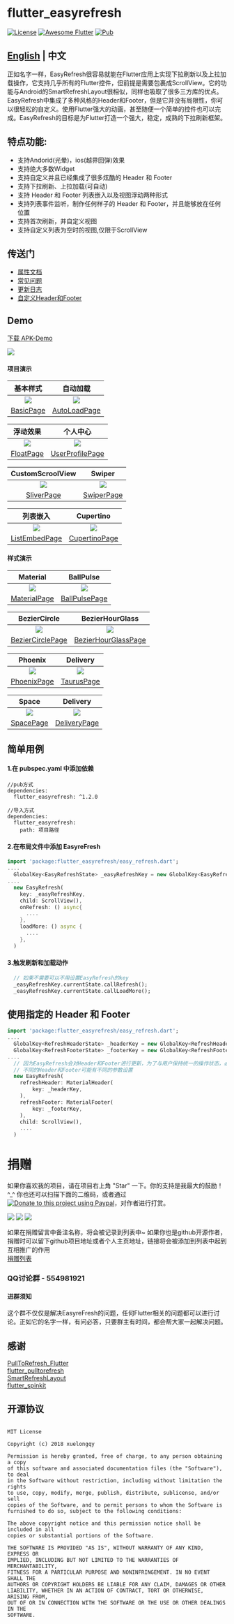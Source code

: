 # flutter_easyrefresh

[![License](https://img.shields.io/badge/license-MIT-green.svg)](/LICENSE)
[![Awesome Flutter](https://img.shields.io/badge/Awesome-Flutter-blue.svg?longCache=true&style=flat-square)](https://stackoverflow.com/questions/tagged/flutter?sort=votes)
[![Pub](https://img.shields.io/badge/pub-v1.2.0-orange.svg)](https://pub.dartlang.org/packages/flutter_easyrefresh)

## [English](https://github.com/xuelongqy/flutter_easyrefresh/blob/master/README_EN.md) | 中文

正如名字一样，EasyRefresh很容易就能在Flutter应用上实现下拉刷新以及上拉加载操作，它支持几乎所有的Flutter控件，但前提是需要包裹成ScrollView。它的功能与Android的SmartRefreshLayout很相似，同样也吸取了很多三方库的优点。EasyRefresh中集成了多种风格的Header和Footer，但是它并没有局限性，你可以很轻松的自定义。使用Flutter强大的动画，甚至随便一个简单的控件也可以完成。EasyRefresh的目标是为Flutter打造一个强大，稳定，成熟的下拉刷新框架。

## 特点功能:

 - 支持Andorid(光晕)，ios(越界回弹)效果
 - 支持绝大多数Widget
 - 支持自定义并且已经集成了很多炫酷的 Header 和 Footer
 - 支持下拉刷新、上拉加载(可自动)
 - 支持 Header 和 Footer 列表嵌入以及视图浮动两种形式
 - 支持列表事件监听，制作任何样子的 Header 和 Footer，并且能够放在任何位置
 - 支持首次刷新，并自定义视图
 - 支持自定义列表为空时的视图,仅限于ScrollView
 
## 传送门

 - [属性文档](https://github.com/xuelongqy/flutter_easyrefresh/blob/master/art/md/cn/PROPERTY.md)
 - [常见问题](https://github.com/xuelongqy/flutter_easyrefresh/blob/master/art/md/cn/FAQ.md)
 - [更新日志](https://github.com/xuelongqy/flutter_easyrefresh/blob/master/art/md/cn/CHANGELOG.md)
 - [自定义Header和Footer](https://github.com/xuelongqy/flutter_easyrefresh/blob/master/art/md/cn/CUSTOM_HEADER_FOOTER.md)

## Demo
[下载 APK-Demo](https://github.com/xuelongqy/flutter_easyrefresh/raw/master/art/pkg/EasyRefresh.apk)

![](https://raw.githubusercontent.com/xuelongqy/flutter_easyrefresh/master/art/image/apk_QRCode.png)

#### 项目演示
|基本样式|自动加载|
|:---:|:---:|
|![](https://raw.githubusercontent.com/xuelongqy/flutter_easyrefresh/master/art/image/basic.gif)|![](https://raw.githubusercontent.com/xuelongqy/flutter_easyrefresh/master/art/image/auto_load.gif)|
|[BasicPage](https://github.com/xuelongqy/flutter_easyrefresh/blob/master/example/lib/page/sample/basic_page.dart)|[AutoLoadPage](https://github.com/xuelongqy/flutter_easyrefresh/blob/master/example/lib/page/sample/auto_load_page.dart)|

|浮动效果|个人中心|
|:---:|:---:|
|![](https://raw.githubusercontent.com/xuelongqy/flutter_easyrefresh/master/art/image/float.gif)|![](https://github.com/xuelongqy/flutter_easyrefresh/raw/master/art/image/user_profile.gif)|
|[FloatPage](https://github.com/xuelongqy/flutter_easyrefresh/blob/master/example/lib/page/sample/float_page.dart)|[UserProfilePage](https://github.com/xuelongqy/flutter_easyrefresh/blob/master/example/lib/page/sample/user_profile_page.dart)|

|CustomScroolView|Swiper|
|:---:|:---:|
|![](https://raw.githubusercontent.com/xuelongqy/flutter_easyrefresh/master/art/image/sliver.gif)|![](https://github.com/xuelongqy/flutter_easyrefresh/raw/master/art/image/swiper.gif)|
|[SliverPage](https://github.com/xuelongqy/flutter_easyrefresh/blob/master/example/lib/page/sample/sliver_page.dart)|[SwiperPage](https://github.com/xuelongqy/flutter_easyrefresh/blob/master/example/lib/page/sample/swiper_page.dart)|

|列表嵌入|Cupertino|
|:---:|:---:|
|![](https://raw.githubusercontent.com/xuelongqy/flutter_easyrefresh/master/art/image/list_embed.gif)|![](https://github.com/xuelongqy/flutter_easyrefresh/raw/master/art/image/cupertino.gif)|
|[ListEmbedPage](https://github.com/xuelongqy/flutter_easyrefresh/blob/master/example/lib/page/sample/list_embed_page.dart)|[CupertinoPage](https://github.com/xuelongqy/flutter_easyrefresh/blob/master/example/lib/page/sample/cupertino_page.dart)|

#### 样式演示
|Material|BallPulse|
|:---:|:---:|
|![](https://raw.githubusercontent.com/xuelongqy/flutter_easyrefresh/master/art/image/material.gif)|![](https://raw.githubusercontent.com/xuelongqy/flutter_easyrefresh/master/art/image/ball_pulse.gif)|
|[MaterialPage](https://github.com/xuelongqy/flutter_easyrefresh/blob/master/example/lib/page/style/material_page.dart)|[BallPulsePage](https://github.com/xuelongqy/flutter_easyrefresh/blob/master/example/lib/page/style/ball_pulse_page.dart)|

|BezierCircle|BezierHourGlass|
|:---:|:---:|
|![](https://raw.githubusercontent.com/xuelongqy/flutter_easyrefresh/master/art/image/bezier_circle.gif)|![](https://raw.githubusercontent.com/xuelongqy/flutter_easyrefresh/master/art/image/bezier_hour_glass.gif)|
|[BezierCirclePage](https://github.com/xuelongqy/flutter_easyrefresh/blob/master/example/lib/page/style/bezier_circle_page.dart)|[BezierHourGlassPage](https://github.com/xuelongqy/flutter_easyrefresh/blob/master/example/lib/page/style/bezier_hour_glass_page.dart)|

|Phoenix|Delivery|
|:---:|:---:|
|![](https://raw.githubusercontent.com/xuelongqy/flutter_easyrefresh/master/art/image/phoenix.gif)|![](https://raw.githubusercontent.com/xuelongqy/flutter_easyrefresh/master/art/image/taurus.gif)|
|[PhoenixPage](https://github.com/xuelongqy/flutter_easyrefresh/blob/master/example/lib/page/style/phoenix_page.dart)|[TaurusPage](https://github.com/xuelongqy/flutter_easyrefresh/blob/master/example/lib/page/style/taurus_page.dart)|

|Space|Delivery|
|:---:|:---:|
|![](https://github.com/xuelongqy/flutter_easyrefresh/raw/master/art/image/space.gif)|![](https://github.com/xuelongqy/flutter_easyrefresh/raw/master/art/image/delivery.gif)|
|[SpacePage](https://github.com/xuelongqy/flutter_easyrefresh/blob/master/example/lib/page/style/space_page.dart)|[DeliveryPage](https://github.com/xuelongqy/flutter_easyrefresh/blob/master/example/lib/page/style/delivery_page.dart)|
 
## 简单用例
#### 1.在 pubspec.yaml 中添加依赖
```
//pub方式
dependencies:
  flutter_easyrefresh: ^1.2.0

//导入方式
dependencies:
  flutter_easyrefresh:
    path: 项目路径
```
#### 2.在布局文件中添加 EasyreFresh
```dart
import 'package:flutter_easyrefresh/easy_refresh.dart';
....
  GlobalKey<EasyRefreshState> _easyRefreshKey = new GlobalKey<EasyRefreshState>();
....
  new EasyRefresh(
    key: _easyRefreshKey,
    child: ScrollView(),
    onRefresh: () async{
      ....
    },
    loadMore: () async {
      ....
    },
  )
```
#### 3.触发刷新和加载动作
```dart
  // 如果不需要可以不用设置EasyRefresh的key
  _easyRefreshKey.currentState.callRefresh();
  _easyRefreshKey.currentState.callLoadMore();
```

## 使用指定的 Header 和 Footer
```dart
import 'package:flutter_easyrefresh/easy_refresh.dart';
....
  GlobalKey<RefreshHeaderState> _headerKey = new GlobalKey<RefreshHeaderState>();
  GlobalKey<RefreshFooterState> _footerKey = new GlobalKey<RefreshFooterState>();
....
  // 因为EasyRefresh会对Header和Footer进行更新，为了与用户保持统一的操作状态，必须设置key
  // 不同的Header和Footer可能有不同的参数设置
  new EasyRefresh(
    refreshHeader: MaterialHeader(
        key: _headerKey,
    ),
    refreshFooter: MaterialFooter(
        key: _footerKey,
    ),
    child: ScrollView(),
    ....
  )
```

# 捐赠
如果你喜欢我的项目，请在项目右上角 "Star" 一下。你的支持是我最大的鼓励！ ^_^
你也还可以扫描下面的二维码，或者通过[![Donate to this project using Paypal](https://img.shields.io/badge/paypal-donate-yellow.svg)](https://www.paypal.com/cgi-bin/webscr?cmd=_s-xclick&hosted_button_id=334PPRBZTY3J8&source=url)，对作者进行打赏。  

![](https://raw.githubusercontent.com/xuelongqy/donation/master/pay_alipay.jpg?raw=true) ![](https://raw.githubusercontent.com/xuelongqy/donation/master/pay_wxpay.jpg?raw=true) ![](https://raw.githubusercontent.com/xuelongqy/donation/master/pay_tencent.jpg?raw=true)

如果在捐赠留言中备注名称，将会被记录到列表中~ 如果你也是github开源作者，捐赠时可以留下github项目地址或者个人主页地址，链接将会被添加到列表中起到互相推广的作用  
[捐赠列表](https://github.com/xuelongqy/donation/blob/master/flutter_easyrefresh.md)

### QQ讨论群 - 554981921
#### 进群须知
这个群不仅仅是解决EasyreFresh的问题，任何Flutter相关的问题都可以进行讨论。正如它的名字一样，有问必答，只要群主有时间，都会帮大家一起解决问题。

## 感谢
[PullToRefresh_Flutter](https://github.com/baoolong/PullToRefresh_Flutter)  
[flutter_pulltorefresh](https://github.com/peng8350/flutter_pulltorefresh)  
[SmartRefreshLayout](https://github.com/scwang90/SmartRefreshLayout)  
[flutter_spinkit](https://github.com/jogboms/flutter_spinkit)  

## 开源协议
 
```
 
MIT License

Copyright (c) 2018 xuelongqy

Permission is hereby granted, free of charge, to any person obtaining a copy
of this software and associated documentation files (the "Software"), to deal
in the Software without restriction, including without limitation the rights
to use, copy, modify, merge, publish, distribute, sublicense, and/or sell
copies of the Software, and to permit persons to whom the Software is
furnished to do so, subject to the following conditions:

The above copyright notice and this permission notice shall be included in all
copies or substantial portions of the Software.

THE SOFTWARE IS PROVIDED "AS IS", WITHOUT WARRANTY OF ANY KIND, EXPRESS OR
IMPLIED, INCLUDING BUT NOT LIMITED TO THE WARRANTIES OF MERCHANTABILITY,
FITNESS FOR A PARTICULAR PURPOSE AND NONINFRINGEMENT. IN NO EVENT SHALL THE
AUTHORS OR COPYRIGHT HOLDERS BE LIABLE FOR ANY CLAIM, DAMAGES OR OTHER
LIABILITY, WHETHER IN AN ACTION OF CONTRACT, TORT OR OTHERWISE, ARISING FROM,
OUT OF OR IN CONNECTION WITH THE SOFTWARE OR THE USE OR OTHER DEALINGS IN THE
SOFTWARE.

 
 ```

